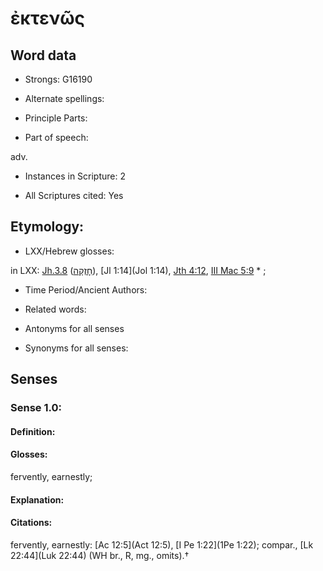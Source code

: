 # ἐκτενῶς 

<!-- Status: S2=NeedsEdits -->
<!-- Lexica used for edits:   -->

## Word data

* Strongs: G16190

* Alternate spellings:



* Principle Parts: 


* Part of speech: 

adv.

* Instances in Scripture: 2

* All Scriptures cited: Yes

## Etymology: 


* LXX/Hebrew glosses: 

in LXX: [Jh.3.8](Jon.3.8) ([חׇזְקָה](//en-uhl/H2394)), [Jl 1:14](Jol 1:14), [Jth 4:12](Jdt.4.12), [III Mac 5:9](3Macc.5.9) * ;

* Time Period/Ancient Authors: 


* Related words: 

* Antonyms for all senses

* Synonyms for all senses: 


## Senses 


### Sense  1.0: 

#### Definition: 

#### Glosses: 

fervently, earnestly; 

#### Explanation: 


#### Citations: 

fervently, earnestly: [Ac 12:5](Act 12:5), [I Pe 1:22](1Pe 1:22); compar., [Lk 22:44](Luk 22:44) (WH br., R, mg., omits).†
